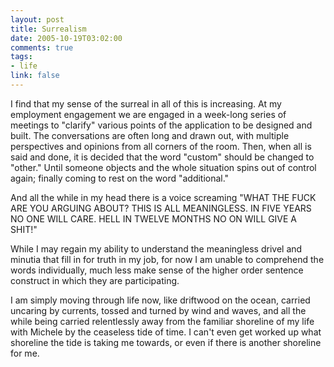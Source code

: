 ```yaml
--- 
layout: post
title: Surrealism
date: 2005-10-19T03:02:00
comments: true
tags:
- life
link: false
---
```

I find that my sense of the surreal in all of this is increasing. At my employment engagement we are engaged in a week-long series of meetings to "clarify" various points of the application to be designed and built. The conversations are often long and drawn out, with multiple perspectives and opinions from all corners of the room. Then, when all is said and done, it is decided that the word "custom" should be changed to "other." Until someone objects and the whole situation spins out of control again; finally coming to rest on the word "additional."

And all the while in my head there is a voice screaming "WHAT THE FUCK ARE YOU ARGUING ABOUT? THIS IS ALL MEANINGLESS. IN FIVE YEARS NO ONE WILL CARE. HELL IN TWELVE MONTHS NO ON WILL GIVE A SHIT!"

While I may regain my ability to understand the meaningless drivel and minutia that fill in for truth in my job, for now I am unable to comprehend the words individually, much less make sense of the higher order sentence construct in which they are participating.

I am simply moving through life now, like driftwood on the ocean, carried uncaring by currents, tossed and turned by wind and waves, and all the while being carried relentlessly away from the familiar shoreline of my life with Michele by the ceaseless tide of time. I can't even get worked up what shoreline the tide is taking me towards, or even if there is another shoreline for me.

